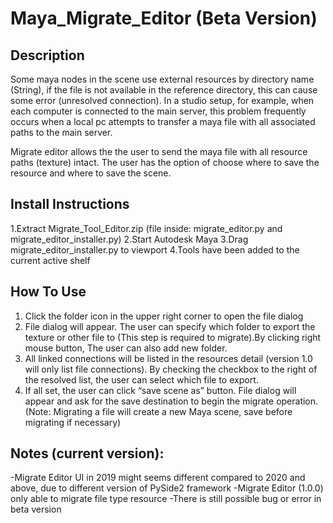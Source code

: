 # Maya_Migrate_Editor (Beta Version)

## Description

Some maya nodes in the scene use external resources by directory name (String), if the file is
not available in the reference directory, this can cause some error (unresolved connection). In a
studio setup, for example, when each computer is connected to the main server, this problem
frequently occurs when a local pc attempts to transfer a maya file with all associated paths to
the main server.

Migrate editor allows the the user to send the maya file with all resource paths (texture) intact.
The user has the option of choose where to save the resource and where to save the scene.


## Install Instructions

1.Extract Migrate_Tool_Editor.zip (file inside: migrate_editor.py and migrate_editor_installer.py)
2.Start Autodesk Maya
3.Drag migrate_editor_installer.py to viewport
4.Tools have been added to the current active shelf


## How To Use

1. Click the folder icon in the upper right corner to open the file dialog
2. File dialog will appear. The user can specify which folder to export the texture or other
file to (This step is required to migrate).By clicking right mouse button, The user can also
add new folder.
3. All linked connections will be listed in the resources detail (version 1.0 will only list file
connections). By checking the checkbox to the right of the resolved list, the user can
select which file to export.
4. If all set, the user can click “save scene as” button. File dialog will appear and ask for the
save destination to begin the migrate operation. (Note: Migrating a file will create a new
Maya scene, save before migrating if necessary)

## Notes (current version):
-Migrate Editor UI in 2019 might seems different compared to 2020 and above, due to different
version of PySide2 framework
-Migrate Editor (1.0.0) only able to migrate file type resource
-There is still possible bug or error in beta version
